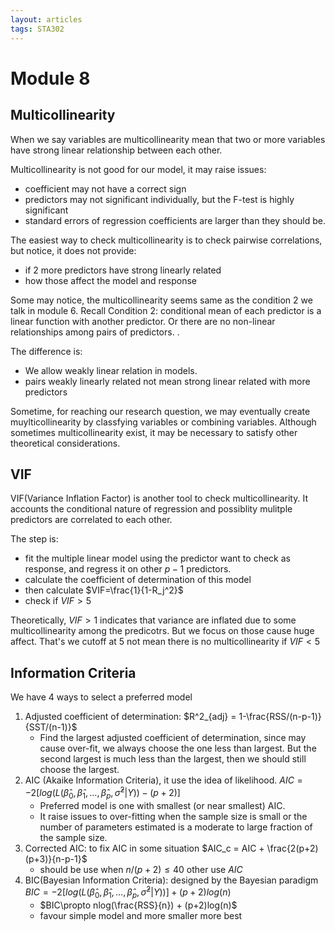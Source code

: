 ```yaml
---
layout: articles
tags: STA302
---
```


# Module 8

 ## Multicollinearity

When we say variables are multicollinearity mean that two or more variables have strong linear relationship between each other. 

Multicollinearity is not good for our model, it may raise issues:

-   coefficient may not have a correct sign
-   predictors may not significant individually, but the F-test is highly significant
-   standard errors of regression coefficients are larger than they should be. 

The easiest way to check multicollinearity is to check pairwise correlations, but notice, it does not provide:

-   if 2 more predictors have strong linearly related
-   how those affect the model and response

Some may notice, the multicollinearity seems same as the condition 2 we talk in module 6. Recall Condition 2: conditional mean of each predictor is a linear function with another predictor. Or there are no non-linear relationships among pairs of predictors. .

The difference is:

-   We allow weakly linear relation in models.
-   pairs weakly linearly related not mean strong linear related with more predictors

Sometime, for reaching our research question, we may eventually create muylticollinearity by classfying variables or combining variables. Although sometimes multicollinearity exist, it may be necessary to satisfy other theoretical considerations.

## VIF

VIF(Variance Inflation Factor) is another tool to check multicollinearity. It accounts the conditional nature of regression and possiblity mulitple predictors are correlated to each other.

The step is:

-   fit the multiple linear model using the predictor want to check as response, and regress it on other $p - 1$ predictors.
-   calculate the coefficient of determination of this model
-   then calculate $VIF=\frac{1}{1-R_j^2}$
-   check if $VIF>5$

Theoretically, $VIF>1$ indicates that variance are inflated due to some multicollinearity among the predicotrs. But we focus on those cause huge affect. That's we cutoff at 5 not mean there is no multicollinearity if $VIF < 5$

## Information Criteria

We have 4 ways to select a preferred model

1.   Adjusted coefficient of determination: $R^2_{adj} = 1-\frac{RSS/(n-p-1)}{SST/(n-1)}$
     -   Find the largest adjusted coefficient of determination, since may cause over-fit, we always choose the one less than largest. But the second largest is much less than the largest, then we should still choose the largest.
2.   AIC (Akaike Information Criteria), it use the idea of likelihood. $AIC= -2[log(L(\hat\beta_0,\hat\beta_1,\dots,\hat\beta_p, \hat \sigma^2|Y)) - (p+2)]$
     -   Preferred model is one with smallest (or near smallest) AIC.
     -   It raise issues to over-fitting when the sample size is small or the number of parameters estimated is a moderate  to large fraction of the sample size.
3.   Corrected AIC: to fix AIC in some situation $AIC_c = AIC + \frac{2(p+2)(p+3)}{n-p-1}$
     -   should be use when $n/(p+2) \le 40$ other use $AIC$
4.   BIC(Bayesian Information Criteria): designed by the Bayesian paradigm $BIC= -2[log(L(\hat\beta_0,\hat\beta_1,\dots,\hat\beta_p, \hat \sigma^2|Y))] + (p+2)log(n)$
     -   $BIC\propto nlog(\frac{RSS}{n}) + (p+2)log(n)$
     -   favour simple model and more smaller  more best
